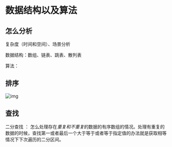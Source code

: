 # 数据结构以及算法

## 怎么分析

复杂度（时间和空间）、场景分析

数据结构：数组、链表、跳表、散列表

算法：

## 排序

![img](https://static001.geekbang.org/resource/image/1f/fd/1f6ef7e0a5365d6e9d68f0ccc71755fd.jpg)

## 查找

二分查找 ： 怎么处理存在*重复和不重复*的数据的有序数组的情况。处理有重复的数据的时候，查找第一或者最后一个大于等于或者等于指定值的办法就是获取相等情况下下次遍历的二分区间。




